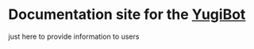 # Documentation site for the [YugiBot](https://github.com/RGarrettLee/ygobot)

just here to provide information to users